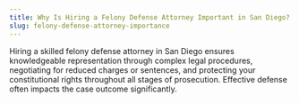 ```yaml
---
title: Why Is Hiring a Felony Defense Attorney Important in San Diego?
slug: felony-defense-attorney-importance
---
```


Hiring a skilled felony defense attorney in San Diego ensures knowledgeable representation through complex legal procedures, negotiating for reduced charges or sentences, and protecting your constitutional rights throughout all stages of prosecution. Effective defense often impacts the case outcome significantly.